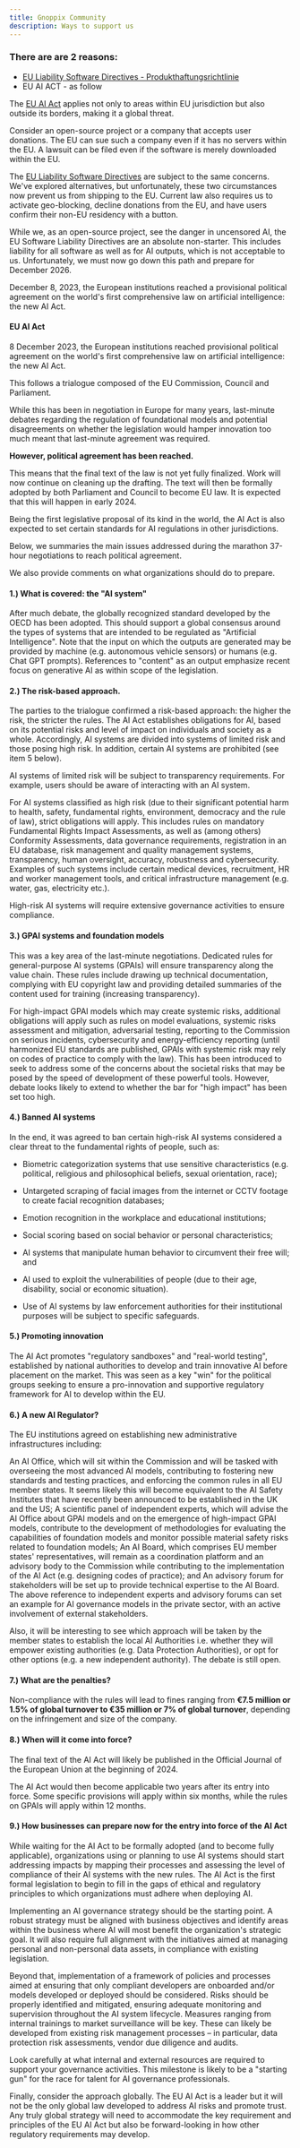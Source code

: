```yaml
---
title: Gnoppix Community 
description: Ways to support us
---
```


### There are are 2 reasons:  

* [EU Liability Software Directives - Produkthaftungsrichtlinie](https://wiki.gnoppix.org/community/haftung) 
* EU AI ACT - as follow


The [EU AI Act](https://artificialintelligenceact.eu/ai-act-explorer/) applies not only to areas within EU jurisdiction but also outside its borders, making it a global threat.

Consider an open-source project or a company that accepts user donations. The EU can sue such a company even if it has no servers within the EU. A lawsuit can be filed even if the software is merely downloaded within the EU.

The [EU Liability Software Directives](https://artificialintelligenceact.eu/ai-act-explorer/) are subject to the same concerns. We've explored alternatives, but unfortunately, these two circumstances now prevent us from shipping to the EU. Current law also requires us to activate geo-blocking, decline donations from the EU, and have users confirm their non-EU residency with a button.

While we, as an open-source project, see the danger in uncensored AI, the EU Software Liability Directives are an absolute non-starter. This includes liability for all software as well as for AI outputs, which is not acceptable to us. Unfortunately, we must now go down this path and prepare for December 2026.

December 8, 2023, the European institutions reached a provisional political agreement on the world's first comprehensive law on artificial intelligence: the new AI Act.



#### EU AI Act 


8 December 2023, the European institutions reached provisional political agreement on the world's first comprehensive law on artificial intelligence: the new AI Act.

This follows a trialogue composed of the EU Commission, Council and Parliament.


While this has been in negotiation in Europe for many years, last-minute debates regarding the regulation of foundational models and potential disagreements on whether the legislation would hamper innovation too much meant that last-minute agreement was required.


**However, political agreement has been reached.** 

This means that the final text of the law is not yet fully finalized. Work will now continue on cleaning up the drafting. The text will then be formally adopted by both Parliament and Council to become EU law. It is expected that this will happen in early 2024.

Being the first legislative proposal of its kind in the world, the AI Act is also expected to set certain standards for AI regulations in other jurisdictions.

Below, we summaries the main issues addressed during the marathon 37-hour negotiations to reach political agreement.

We also provide comments on what organizations should do to prepare.

 
#### 1.) What is covered: the "AI system"

After much debate, the globally recognized standard developed by the OECD has been adopted. This should support a global consensus around the types of systems that are intended to be regulated as "Artificial Intelligence". Note that the input on which the outputs are generated may be provided by machine (e.g. autonomous vehicle sensors) or humans (e.g. Chat GPT prompts). References to "content" as an output emphasize recent focus on generative AI as within scope of the legislation.


#### 2.) The risk-based approach.

The parties to the trialogue confirmed a risk-based approach: the higher the risk, the stricter the rules. The AI Act establishes obligations for AI, based on its potential risks and level of impact on individuals and society as a whole. Accordingly, AI systems are divided into systems of limited risk and those posing high risk. In addition, certain AI systems are prohibited (see item 5 below).

AI systems of limited risk will be subject to transparency requirements. For example, users should be aware of interacting with an AI system.

For AI systems classified as high risk (due to their significant potential harm to health, safety, fundamental rights, environment, democracy and the rule of law), strict obligations will apply. This includes rules on mandatory Fundamental Rights Impact Assessments, as well as (among others) Conformity Assessments, data governance requirements, registration in an EU database, risk management and quality management systems, transparency, human oversight, accuracy, robustness and cybersecurity. Examples of such systems include certain medical devices, recruitment, HR and worker management tools, and critical infrastructure management (e.g. water, gas, electricity etc.).

High-risk AI systems will require extensive governance activities to ensure compliance.
#### 3.) GPAI systems and foundation models

This was a key area of the last-minute negotiations. Dedicated rules for general-purpose AI systems (GPAIs) will ensure transparency along the value chain. These rules include drawing up technical documentation, complying with EU copyright law and providing detailed summaries of the content used for training (increasing transparency).

For high-impact GPAI models which may create systemic risks, additional obligations will apply such as rules on model evaluations, systemic risks assessment and mitigation, adversarial testing, reporting to the Commission on serious incidents, cybersecurity and energy-efficiency reporting (until harmonized EU standards are published, GPAIs with systemic risk may rely on codes of practice to comply with the law). This has been introduced to seek to address some of the concerns about the societal risks that may be posed by the speed of development of these powerful tools. However, debate looks likely to extend to whether the bar for "high impact" has been set too high.


#### 4.) Banned AI systems

In the end, it was agreed to ban certain high-risk AI systems considered a clear threat to the fundamental rights of people, such as:

* Biometric categorization systems that use sensitive characteristics (e.g. political, religious and philosophical beliefs, sexual orientation, race);
* Untargeted scraping of facial images from the internet or CCTV footage to create facial recognition databases;

* Emotion recognition in the workplace and educational institutions;

* Social scoring based on social behavior or personal characteristics;

* AI systems that manipulate human behavior to circumvent their free will; and

* AI used to exploit the vulnerabilities of people (due to their age, disability, social or economic situation).

* Use of AI systems by law enforcement authorities for their institutional purposes will be subject to specific safeguards.

 
#### 5.) Promoting innovation

The AI Act promotes "regulatory sandboxes" and "real-world testing", established by national authorities to develop and train innovative AI before placement on the market. This was seen as a key "win" for the political groups seeking to ensure a pro-innovation and supportive regulatory framework for AI to develop within the EU.


#### 6.) A new AI Regulator?

The EU institutions agreed on establishing new administrative infrastructures including:

An AI Office, which will sit within the Commission and will be tasked with overseeing the most advanced AI models, contributing to fostering new standards and testing practices, and enforcing the common rules in all EU member states. It seems likely this will become equivalent to the AI Safety Institutes that have recently been announced to be established in the UK and the US;
A scientific panel of independent experts, which will advise the AI Office about GPAI models and on the emergence of high-impact GPAI models, contribute to the development of methodologies for evaluating the capabilities of foundation models and monitor possible material safety risks related to foundation models;
An AI Board, which comprises EU member states' representatives, will remain as a coordination platform and an advisory body to the Commission while contributing to the implementation of the AI Act (e.g. designing codes of practice); and
An advisory forum for stakeholders will be set up to provide technical expertise to the AI Board.
The above reference to independent experts and advisory forums can set an example for AI governance models in the private sector, with an active involvement of external stakeholders.

Also, it will be interesting to see which approach will be taken by the member states to establish the local AI Authorities i.e. whether they will empower existing authorities (e.g. Data Protection Authorities), or opt for other options (e.g. a new independent authority). The debate is still open.

 
#### 7.) What are the penalties?
Non-compliance with the rules will lead to fines ranging from **€7.5 million or 1.5% of global turnover to €35 million or 7% of global turnover**, depending on the infringement and size of the company.

#### 8.) When will it come into force?

The final text of the AI Act will likely be published in the Official Journal of the European Union at the beginning of 2024.

The AI Act would then become applicable two years after its entry into force. Some specific provisions will apply within six months, while the rules on GPAIs will apply within 12 months. 
#### 9.) How businesses can prepare now for the entry into force of the AI Act

While waiting for the AI Act to be formally adopted (and to become fully applicable), organizations using or planning to use AI systems should start addressing impacts by mapping their processes and assessing the level of compliance of their AI systems with the new rules. The AI Act is the first formal legislation to begin to fill in the gaps of ethical and regulatory principles to which organizations must adhere when deploying AI.

Implementing an AI governance strategy should be the starting point. A robust strategy must be aligned with business objectives and identify areas within the business where AI will most benefit the organization's strategic goal. It will also require full alignment with the initiatives aimed at managing personal and non-personal data assets, in compliance with existing legislation.

Beyond that, implementation of a framework of policies and processes aimed at ensuring that only compliant developers are onboarded and/or models developed or deployed should be considered. Risks should be properly identified and mitigated, ensuring adequate monitoring and supervision throughout the AI system lifecycle. Measures ranging from internal trainings to market surveillance will be key. These can likely be developed from existing risk management processes – in particular, data protection risk assessments, vendor due diligence and audits.

Look carefully at what internal and external resources are required to support your governance activities. This milestone is likely to be a "starting gun" for the race for talent for AI governance professionals.

Finally, consider the approach globally. The EU AI Act is a leader but it will not be the only global law developed to address AI risks and promote trust. Any truly global strategy will need to accommodate the key requirement and principles of the EU AI Act but also be forward-looking in how other regulatory requirements may develop.
 
